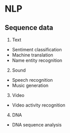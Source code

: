 # NLP

## Sequence data
1. Text
  - Sentiment classification
  - Machine translation
  - Name entity recognition
2. Sound
  - Speech recognition
  - Music generation
3. Video
  - Video activity recognition
4. DNA
  - DNA sequence analysis






